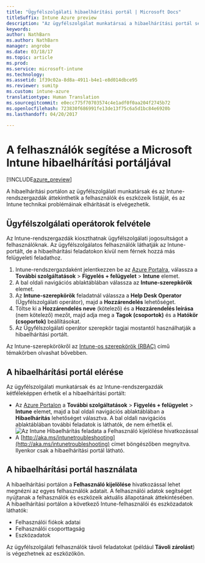 ```yaml
---
title: "Ügyfélszolgálati hibaelhárítási portál | Microsoft Docs"
titleSuffix: Intune Azure preview
description: "Az ügyfélszolgálat munkatársai a hibaelhárítási portál segítségével oldják meg a felhasználók műszaki problémáit"
keywords: 
author: NathBarn
ms.author: NathBarn
manager: angrobe
ms.date: 03/18/17
ms.topic: article
ms.prod: 
ms.service: microsoft-intune
ms.technology: 
ms.assetid: 1f39c02a-8d8a-4911-b4e1-e8d014dbce95
ms.reviewer: sumitp
ms.custom: intune-azure
translationtype: Human Translation
ms.sourcegitcommit: e0ecc775f70703574c4e1adf0f0aa204f2745b72
ms.openlocfilehash: 723830f686991fe13de13f75c6a5d1bc84e6920b
ms.lasthandoff: 04/20/2017

---
```

# <a name="help-users-with-the-troubleshooting-portal-in-microsoft-intune"></a>A felhasználók segítése a Microsoft Intune hibaelhárítási portáljával

[!INCLUDE[azure_preview](../includes/azure_preview.md)]

A hibaelhárítási portálon az ügyfélszolgálati munkatársak és az Intune-rendszergazdák áttekinthetik a felhasználók és eszközeik listáját, és az Intune technikai problémáinak elhárítását is elvégezhetik.

## <a name="add-help-desk-operators"></a>Ügyfélszolgálati operátorok felvétele
Az Intune-rendszergazdák kioszthatnak ügyfélszolgálati jogosultságot a felhasználóknak. Az ügyfélszolgálatos felhasználók láthatják az Intune-portált, de a hibaelhárítási feladatokon kívül nem férnek hozzá más felügyeleti feladathoz.

1. Intune-rendszergazdaként jelentkezzen be az [Azure Portalra](https:portal.azure.com), válassza a **További szolgáltatások** > **Figyelés + felügyelet** > **Intune** elemet.
2. A bal oldali navigációs ablaktáblában válassza az **Intune-szerepkörök** elemet.
3. Az **Intune-szerepkörök** feladatnál válassza a **Help Desk Operator** (Ügyfélszolgálati operátor), majd a **Hozzárendelés** lehetőséget.
4. Töltse ki a **Hozzárendelés neve** (kötelező) és a **Hozzárendelés leírása** (nem kötelező) mezőt, majd adja meg a **Tagok (csoportok)** és a **Hatókör (csoportok)** beállításokat.
5. Az Ügyfélszolgálati operátor szerepkör tagjai mostantól használhatják a hibaelhárítási portált.

Az Intune-szerepkörökről az [Intune-os szerepkörök (RBAC)](https://docs.microsoft.com/intune-azure/access-control/role-based-access-control) című témakörben olvashat bővebben.

## <a name="access-the-troubleshooting-portal"></a>A hibaelhárítási portál elérése

Az ügyfélszolgálati munkatársak és az Intune-rendszergazdák kétféleképpen érhetik el a hibaelhárítási portált:
- Az [Azure Portalon](https:portal.azure.com) a **További szolgáltatások** > **Figyelés + felügyelet** > **Intune** elemet, majd a bal oldali navigációs ablaktáblában a **Hibaelhárítás** lehetőséget választva. A bal oldali navigációs ablaktáblában további feladatok is láthatók, de nem érhetők el.
![Az Intune Hibaelhárítás feladata a Felhasználó kijelölése hivatkozással](media/help-desk-user.png)
- A [http://aka.ms/intunetroubleshooting](http://aka.ms/intunetroubleshooting) címet böngészőben megnyitva. Ilyenkor csak a hibaelhárítási portál látható.

## <a name="use-the-troubleshooting-portal"></a>A hibaelhárítási portál használata

A hibaelhárítási portálon a **Felhasználó kijelölése** hivatkozással lehet megnézni az egyes felhasználók adatait. A felhasználói adatok segítséget nyújtanak a felhasználók és eszközeik aktuális állapotának áttekintésében. A hibaelhárítási portálon a következő Intune-felhasználói és eszközadatok láthatók:
- Felhasználói fiókok adatai
- Felhasználói csoporttagság
- Eszközadatok

Az ügyfélszolgálati felhasználók távoli feladatokat (például **Távoli zárolást**) is végezhetnek az eszközökön.

